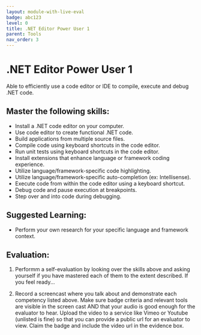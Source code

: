 ```yaml
---
layout: module-with-live-eval
badge: abc123
level: 0
title: .NET Editor Power User 1
parent: Tools
nav_order: 3
---
```

# .NET Editor Power User 1

Able to efficiently use a code editor or IDE to compile, execute and debug .NET code.

## Master the following skills:

- Install a .NET code editor on your computer.
- Use code editor to create functional .NET code.
- Build applications from multiple source files.
- Compile code using keyboard shortcuts in the code editor.
- Run unit tests using keyboard shortcuts in the code editor.
- Install extensions that enhance language or framework coding experience.
- Utilize language/framework-specific code highlighting.
- Utilize language/framework-specific auto-completion (ex: Intellisense).
- Execute code from within the code editor using a keyboard shortcut.
- Debug code and pause execution at breakpoints.
- Step over and into code during debugging.

## Suggested Learning:

- Perform your own research for your specific language and framework context.

## Evaluation:

1. Performm a self-evaluation by looking over the skills above and asking yourself if you have mastered each of them to the extent described. If you feel ready...

2. Record a screencast where you talk about and demonstrate each competency listed above. Make sure badge criteria and relevant tools are visible in the screen cast AND that your audio is good enough for the evaluator to hear. Upload the video to a service like Vimeo or Youtube (unlisted is fine) so that you can provide a public url for an evaluator to view. Claim the badge and include the video url in the evidence box.
